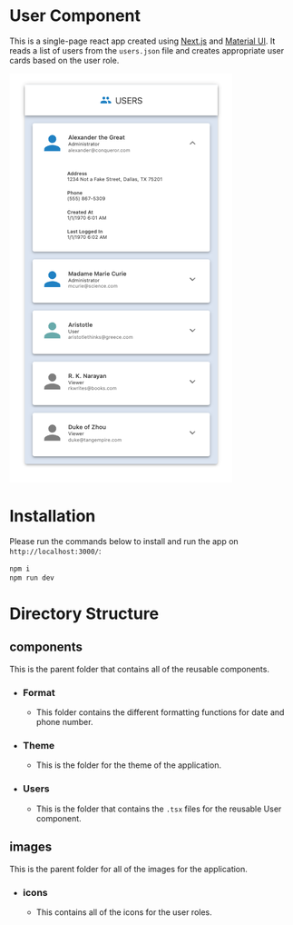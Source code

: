 # User Component

This is a single-page react app created using [Next.js](https://nextjs.org/docs/basic-features/typescript) and [Material UI](https://mui.com/). It reads a list of users from the `users.json` file and creates appropriate user cards based on the user role.

![screenshot](./screenshot1.png)

# Installation

Please run the commands below to install and run the app on `http://localhost:3000/`:

```
npm i
npm run dev
```

# Directory Structure

## components

This is the parent folder that contains all of the reusable components.

- ### Format
  - This folder contains the different formatting functions for date and phone number.

* ### Theme

  - This is the folder for the theme of the application.

* ### Users

  - This is the folder that contains the `.tsx` files for the reusable User component.

## images

This is the parent folder for all of the images for the application.

- ### icons
  - This contains all of the icons for the user roles.
